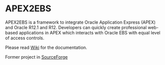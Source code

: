 # APEX2EBS

APEX2EBS is a framework to integrate Oracle Application Express (APEX) and Oracle R12.1 and R12. 
Developers can quickly create professional web-based applications in APEX which interacts with Oracle EBS with equal level of access controls. 

Please read [Wiki](https://github.com/symbolthree/apex2ebs/wiki) for the documentation.

Former project in [SourceForge](https://sourceforge.net/projects/apex2ebs/)
